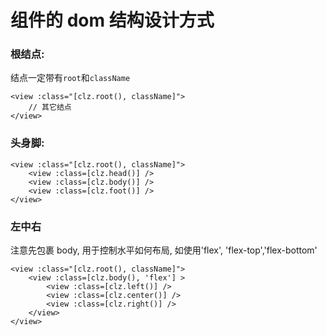 # 组件的 dom 结构设计方式

### 根结点:

结点一定带有`root`和`className`

```
<view :class="[clz.root(), className]">
    // 其它结点
</view>
```

### 头身脚:

```
<view :class="[clz.root(), className]">
    <view :class=[clz.head()] />
    <view :class=[clz.body()] />
    <view :class=[clz.foot()] />
</view>
```

### 左中右

注意先包裹 body, 用于控制水平如何布局, 如使用'flex', 'flex-top','flex-bottom'

```
<view :class="[clz.root(), className]">
    <view :class=[clz.body(), 'flex'] >
        <view :class=[clz.left()] />
        <view :class=[clz.center()] />
        <view :class=[clz.right()] />
    </view>
</view>
```
